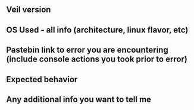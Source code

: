 ## Veil version


## OS Used - all info (architecture, linux flavor, etc)


## Pastebin link to error you are encountering (include console actions you took prior to error)


## Expected behavior


## Any additional info you want to tell me